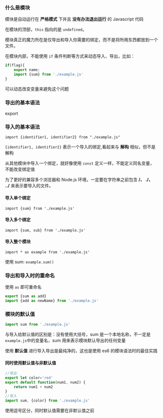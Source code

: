 ### 什么是模块

模块是自动运行在 **严格模式** 下并且 **没有办法退出运行** 的 Javascript 代码

在模块的顶部，`this` 指向的是 `undefined`。

模块真正的魔力所在是仅导出和导入你需要的绑定，而不是将所用东西都放到一个文件。

在模块内部，不能使用 `if` 条件判断等方式来动态导入、导出，比如：

```javascript
if(flag){
	export name;
	import {sum} from './example.js'
}
```

可以动态改变变量来避免这个问题

### 导出的基本语法

export

### 导入的基本语法

`import {identifier1, identifier2} from "./example.js"`

`{identifier1, identifier2}` 表示一个导入的绑定,看起来与 **解构** 相似，但不是解构

从其他模块中导入一个绑定，就好像使用 `const` 定义一样，不能定义同名变量，不能改变绑定值

为了更好的兼容多个浏览器和 Node.js 环境，一定要在字符串之前包含 **/、 ./、 ../** 来表示要导入的文件。

#### 导入单个绑定

`import {sum} from './example.js'`

#### 导入多个绑定

`import {sum, sub} from './example.js'`

#### 导入整个模块

`import * as example from './example.js'`

使用 sum: `example.sum()`

### 导出和导入时的重命名

使用 `as` 即可重命名

```javascript
export {sum as add}
import {add as newName} from './example.js'
```
### 模块的默认值

```javascript
import sum from './example.js'
``` 
与导入给默认值的区别是：没有使用大括号，sum 是一个本地名称，不一定是`example.js`中的变量名，sum 用来表示模块默认导出的任何变量

使用 **默认值** 进行导入导出是最纯净的，这也是使用 es6 的模块语法时的最佳实践

#### 同时使用默认值与非默认值

```javascript
//导出
export let color='red'
export default function(num1, num2) {
	return num1 + num2
}
//导入
import sum, {color} from './example.js'
```
使用逗号区分，同时默认值需要在非默认值之前




